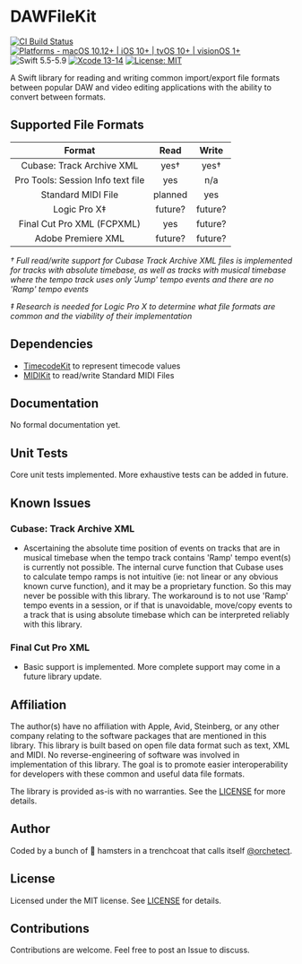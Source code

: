 # DAWFileKit

[![CI Build Status](https://github.com/orchetect/DAWFileKit/actions/workflows/build.yml/badge.svg)](https://github.com/orchetect/DAWFileKit/actions/workflows/build.yml) [![Platforms - macOS 10.12+ | iOS 10+ | tvOS 10+ | visionOS 1+](https://img.shields.io/badge/platforms-macOS%2010.12+%20|%20iOS%2010+%20|%20tvOS%2010+%20|%20visionOS%201+-lightgrey.svg?style=flat)](https://developer.apple.com/swift) ![Swift 5.5-5.9](https://img.shields.io/badge/Swift-5.5–5.9-orange.svg?style=flat) [![Xcode 13-14](https://img.shields.io/badge/Xcode-13–15-blue.svg?style=flat)](https://developer.apple.com/swift) [![License: MIT](http://img.shields.io/badge/license-MIT-lightgrey.svg?style=flat)](https://github.com/orchetect/DAWFileKit/blob/main/LICENSE)

A Swift library for reading and writing common import/export file formats between popular DAW and video editing applications with the ability to convert between formats.

## Supported File Formats

|              Format               |     Read      |     Write     |
| :-------------------------------: | :-----------: | :-----------: |
|     Cubase: Track Archive XML     |     yes†      |     yes†      |
| Pro Tools: Session Info text file |      yes      |      n/a      |
|        Standard MIDI File         |    planned    |      yes      |
|           Logic Pro X‡            |    future?    |    future?    |
|    Final Cut Pro XML (FCPXML)     |      yes      |    future?    |
|        Adobe Premiere XML         |    future?    |    future?    |

*† Full read/write support for Cubase Track Archive XML files is implemented for tracks with absolute timebase, as well as tracks with musical timebase where the tempo track uses only 'Jump' tempo events and there are no 'Ramp' tempo events*

*‡ Research is needed for Logic Pro X to determine what file formats are common and the viability of their implementation*

## Dependencies

- [TimecodeKit](https://github.com/orchetect/TimecodeKit) to represent timecode values
- [MIDIKit](https://github.com/orchetect/MIDIKit) to read/write Standard MIDI Files

## Documentation

No formal documentation yet.

## Unit Tests

Core unit tests implemented. More exhaustive tests can be added in future.

## Known Issues

### Cubase: Track Archive XML

- Ascertaining the absolute time position of events on tracks that are in musical timebase when the tempo track contains 'Ramp' tempo event(s) is currently not possible. The internal curve function that Cubase uses to calculate tempo ramps is not intuitive (ie: not linear or any obvious known curve function), and it may be a proprietary function. So this may never be possible with this library. The workaround is to not use 'Ramp' tempo events in a session, or if that is unavoidable, move/copy events to a track that is using absolute timebase which can be interpreted reliably with this library.

### Final Cut Pro XML

- Basic support is implemented. More complete support may come in a future library update.

## Affiliation

The author(s) have no affiliation with Apple, Avid, Steinberg, or any other company relating to the software packages that are mentioned in this library. This library is built based on open file data format such as text, XML and MIDI. No reverse-engineering of software was involved in implementation of this library. The goal is to promote easier interoperability for developers with these common and useful data file formats.

The library is provided as-is with no warranties. See the [LICENSE](https://github.com/orchetect/DAWFileKit/blob/master/LICENSE) for more details.

## Author

Coded by a bunch of 🐹 hamsters in a trenchcoat that calls itself [@orchetect](https://github.com/orchetect).

## License

Licensed under the MIT license. See [LICENSE](https://github.com/orchetect/DAWFileKit/blob/master/LICENSE) for details.

## Contributions

Contributions are welcome. Feel free to post an Issue to discuss.

